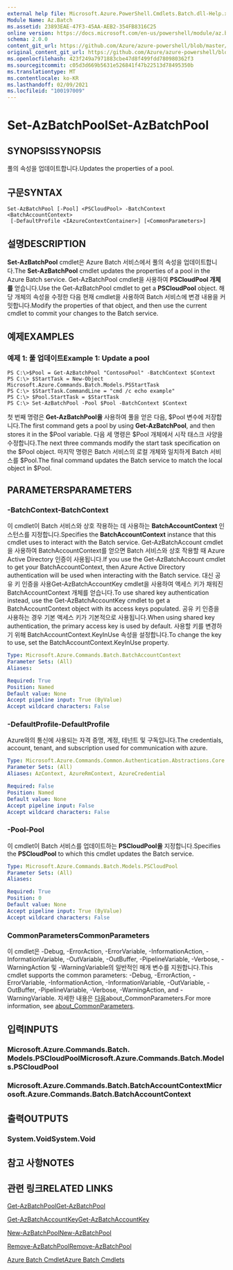 ```yaml
---
external help file: Microsoft.Azure.PowerShell.Cmdlets.Batch.dll-Help.xml
Module Name: Az.Batch
ms.assetid: 23893EAE-47F3-45AA-AEB2-354FB8316C25
online version: https://docs.microsoft.com/en-us/powershell/module/az.batch/set-azbatchpool
schema: 2.0.0
content_git_url: https://github.com/Azure/azure-powershell/blob/master/src/Batch/Batch/help/Set-AzBatchPool.md
original_content_git_url: https://github.com/Azure/azure-powershell/blob/master/src/Batch/Batch/help/Set-AzBatchPool.md
ms.openlocfilehash: 423f249a7971883cbe47d8f499fdd780980362f3
ms.sourcegitcommit: c05d3d669b5631e526841f47b22513d78495350b
ms.translationtype: MT
ms.contentlocale: ko-KR
ms.lasthandoff: 02/09/2021
ms.locfileid: "100197009"
---
```

# <span data-ttu-id="e762f-101">Set-AzBatchPool</span><span class="sxs-lookup"><span data-stu-id="e762f-101">Set-AzBatchPool</span></span>

## <span data-ttu-id="e762f-102">SYNOPSIS</span><span class="sxs-lookup"><span data-stu-id="e762f-102">SYNOPSIS</span></span>
<span data-ttu-id="e762f-103">풀의 속성을 업데이트합니다.</span><span class="sxs-lookup"><span data-stu-id="e762f-103">Updates the properties of a pool.</span></span>

## <span data-ttu-id="e762f-104">구문</span><span class="sxs-lookup"><span data-stu-id="e762f-104">SYNTAX</span></span>

```
Set-AzBatchPool [-Pool] <PSCloudPool> -BatchContext <BatchAccountContext>
 [-DefaultProfile <IAzureContextContainer>] [<CommonParameters>]
```

## <span data-ttu-id="e762f-105">설명</span><span class="sxs-lookup"><span data-stu-id="e762f-105">DESCRIPTION</span></span>
<span data-ttu-id="e762f-106">**Set-AzBatchPool** cmdlet은 Azure Batch 서비스에서 풀의 속성을 업데이트합니다.</span><span class="sxs-lookup"><span data-stu-id="e762f-106">The **Set-AzBatchPool** cmdlet updates the properties of a pool in the Azure Batch service.</span></span>
<span data-ttu-id="e762f-107">Get-AzBatchPool cmdlet을 사용하여 **PSCloudPool 개체를** 얻습니다.</span><span class="sxs-lookup"><span data-stu-id="e762f-107">Use the Get-AzBatchPool cmdlet to get a **PSCloudPool** object.</span></span>
<span data-ttu-id="e762f-108">해당 개체의 속성을 수정한 다음 현재 cmdlet을 사용하여 Batch 서비스에 변경 내용을 커밋합니다.</span><span class="sxs-lookup"><span data-stu-id="e762f-108">Modify the properties of that object, and then use the current cmdlet to commit your changes to the Batch service.</span></span>

## <span data-ttu-id="e762f-109">예제</span><span class="sxs-lookup"><span data-stu-id="e762f-109">EXAMPLES</span></span>

### <span data-ttu-id="e762f-110">예제 1: 풀 업데이트</span><span class="sxs-lookup"><span data-stu-id="e762f-110">Example 1: Update a pool</span></span>
```
PS C:\>$Pool = Get-AzBatchPool "ContosoPool" -BatchContext $Context
PS C:\> $StartTask = New-Object Microsoft.Azure.Commands.Batch.Models.PSStartTask
PS C:\> $StartTask.CommandLine = "cmd /c echo example"
PS C:\> $Pool.StartTask = $StartTask
PS C:\> Set-AzBatchPool -Pool $Pool -BatchContext $Context
```

<span data-ttu-id="e762f-111">첫 번째 명령은 **Get-AzBatchPool을** 사용하여 풀을 얻은 다음, $Pool 변수에 저장합니다.</span><span class="sxs-lookup"><span data-stu-id="e762f-111">The first command gets a pool by using **Get-AzBatchPool**, and then stores it in the $Pool variable.</span></span>
<span data-ttu-id="e762f-112">다음 세 명령은 $Pool 개체에서 시작 태스크 사양을 수정합니다.</span><span class="sxs-lookup"><span data-stu-id="e762f-112">The next three commands modify the start task specification on the $Pool object.</span></span>
<span data-ttu-id="e762f-113">마지막 명령은 Batch 서비스의 로컬 개체와 일치하게 Batch 서비스를 $Pool.</span><span class="sxs-lookup"><span data-stu-id="e762f-113">The final command updates the Batch service to match the local object in $Pool.</span></span>

## <span data-ttu-id="e762f-114">PARAMETERS</span><span class="sxs-lookup"><span data-stu-id="e762f-114">PARAMETERS</span></span>

### <span data-ttu-id="e762f-115">-BatchContext</span><span class="sxs-lookup"><span data-stu-id="e762f-115">-BatchContext</span></span>
<span data-ttu-id="e762f-116">이 cmdlet이 Batch 서비스와 상호 작용하는 데 사용하는 **BatchAccountContext** 인스턴스를 지정합니다.</span><span class="sxs-lookup"><span data-stu-id="e762f-116">Specifies the **BatchAccountContext** instance that this cmdlet uses to interact with the Batch service.</span></span>
<span data-ttu-id="e762f-117">Get-AzBatchAccount cmdlet을 사용하여 BatchAccountContext를 얻으면 Batch 서비스와 상호 작용할 때 Azure Active Directory 인증이 사용됩니다.</span><span class="sxs-lookup"><span data-stu-id="e762f-117">If you use the Get-AzBatchAccount cmdlet to get your BatchAccountContext, then Azure Active Directory authentication will be used when interacting with the Batch service.</span></span> <span data-ttu-id="e762f-118">대신 공유 키 인증을 사용Get-AzBatchAccountKey cmdlet을 사용하여 액세스 키가 채워진 BatchAccountContext 개체를 얻습니다.</span><span class="sxs-lookup"><span data-stu-id="e762f-118">To use shared key authentication instead, use the Get-AzBatchAccountKey cmdlet to get a BatchAccountContext object with its access keys populated.</span></span> <span data-ttu-id="e762f-119">공유 키 인증을 사용하는 경우 기본 액세스 키가 기본적으로 사용됩니다.</span><span class="sxs-lookup"><span data-stu-id="e762f-119">When using shared key authentication, the primary access key is used by default.</span></span> <span data-ttu-id="e762f-120">사용할 키를 변경하기 위해 BatchAccountContext.KeyInUse 속성을 설정합니다.</span><span class="sxs-lookup"><span data-stu-id="e762f-120">To change the key to use, set the BatchAccountContext.KeyInUse property.</span></span>

```yaml
Type: Microsoft.Azure.Commands.Batch.BatchAccountContext
Parameter Sets: (All)
Aliases:

Required: True
Position: Named
Default value: None
Accept pipeline input: True (ByValue)
Accept wildcard characters: False
```

### <span data-ttu-id="e762f-121">-DefaultProfile</span><span class="sxs-lookup"><span data-stu-id="e762f-121">-DefaultProfile</span></span>
<span data-ttu-id="e762f-122">Azure와의 통신에 사용되는 자격 증명, 계정, 테넌트 및 구독입니다.</span><span class="sxs-lookup"><span data-stu-id="e762f-122">The credentials, account, tenant, and subscription used for communication with azure.</span></span>

```yaml
Type: Microsoft.Azure.Commands.Common.Authentication.Abstractions.Core.IAzureContextContainer
Parameter Sets: (All)
Aliases: AzContext, AzureRmContext, AzureCredential

Required: False
Position: Named
Default value: None
Accept pipeline input: False
Accept wildcard characters: False
```

### <span data-ttu-id="e762f-123">-Pool</span><span class="sxs-lookup"><span data-stu-id="e762f-123">-Pool</span></span>
<span data-ttu-id="e762f-124">이 cmdlet이 Batch 서비스를 업데이트하는 **PSCloudPool을** 지정합니다.</span><span class="sxs-lookup"><span data-stu-id="e762f-124">Specifies the **PSCloudPool** to which this cmdlet updates the Batch service.</span></span>

```yaml
Type: Microsoft.Azure.Commands.Batch.Models.PSCloudPool
Parameter Sets: (All)
Aliases:

Required: True
Position: 0
Default value: None
Accept pipeline input: True (ByValue)
Accept wildcard characters: False
```

### <span data-ttu-id="e762f-125">CommonParameters</span><span class="sxs-lookup"><span data-stu-id="e762f-125">CommonParameters</span></span>
<span data-ttu-id="e762f-126">이 cmdlet은 -Debug, -ErrorAction, -ErrorVariable, -InformationAction, -InformationVariable, -OutVariable, -OutBuffer, -PipelineVariable, -Verbose, -WarningAction 및 -WarningVariable의 일반적인 매개 변수를 지원합니다.</span><span class="sxs-lookup"><span data-stu-id="e762f-126">This cmdlet supports the common parameters: -Debug, -ErrorAction, -ErrorVariable, -InformationAction, -InformationVariable, -OutVariable, -OutBuffer, -PipelineVariable, -Verbose, -WarningAction, and -WarningVariable.</span></span> <span data-ttu-id="e762f-127">자세한 내용은 [다음](http://go.microsoft.com/fwlink/?LinkID=113216)about_CommonParameters.</span><span class="sxs-lookup"><span data-stu-id="e762f-127">For more information, see [about_CommonParameters](http://go.microsoft.com/fwlink/?LinkID=113216).</span></span>

## <span data-ttu-id="e762f-128">입력</span><span class="sxs-lookup"><span data-stu-id="e762f-128">INPUTS</span></span>

### <span data-ttu-id="e762f-129">Microsoft.Azure.Commands.Batch. Models.PSCloudPool</span><span class="sxs-lookup"><span data-stu-id="e762f-129">Microsoft.Azure.Commands.Batch.Models.PSCloudPool</span></span>

### <span data-ttu-id="e762f-130">Microsoft.Azure.Commands.Batch.BatchAccountContext</span><span class="sxs-lookup"><span data-stu-id="e762f-130">Microsoft.Azure.Commands.Batch.BatchAccountContext</span></span>

## <span data-ttu-id="e762f-131">출력</span><span class="sxs-lookup"><span data-stu-id="e762f-131">OUTPUTS</span></span>

### <span data-ttu-id="e762f-132">System.Void</span><span class="sxs-lookup"><span data-stu-id="e762f-132">System.Void</span></span>

## <span data-ttu-id="e762f-133">참고 사항</span><span class="sxs-lookup"><span data-stu-id="e762f-133">NOTES</span></span>

## <span data-ttu-id="e762f-134">관련 링크</span><span class="sxs-lookup"><span data-stu-id="e762f-134">RELATED LINKS</span></span>

[<span data-ttu-id="e762f-135">Get-AzBatchPool</span><span class="sxs-lookup"><span data-stu-id="e762f-135">Get-AzBatchPool</span></span>](./Get-AzBatchPool.md)

[<span data-ttu-id="e762f-136">Get-AzBatchAccountKey</span><span class="sxs-lookup"><span data-stu-id="e762f-136">Get-AzBatchAccountKey</span></span>](./Get-AzBatchAccountKey.md)

[<span data-ttu-id="e762f-137">New-AzBatchPool</span><span class="sxs-lookup"><span data-stu-id="e762f-137">New-AzBatchPool</span></span>](./New-AzBatchPool.md)

[<span data-ttu-id="e762f-138">Remove-AzBatchPool</span><span class="sxs-lookup"><span data-stu-id="e762f-138">Remove-AzBatchPool</span></span>](./Remove-AzBatchPool.md)

[<span data-ttu-id="e762f-139">Azure Batch Cmdlet</span><span class="sxs-lookup"><span data-stu-id="e762f-139">Azure Batch Cmdlets</span></span>](/powershell/module/Az.Batch/)
